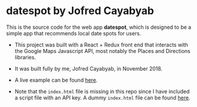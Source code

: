 # datespot by Jofred Cayabyab
This is the source code for the web app **datespot**, which is designed to be a simple app that recommends local date spots for users.

- This project was built with a React + Redux front end that interacts with the Google Maps Javascript API, most notably the Places and Directions libraries.
- It was built fully by me, Jofred Cayabyab, in November 2018.
- A live example can be found [here](https://datespot.surge.sh/).

- Note that the `index.html` file is missing in this repo since I have included a script file with an API key. A dummy `index.html` file can be found [here](http://s000.tinyupload.com/download.php?file_id=55462562042282817864&t=5546256204228281786474350).